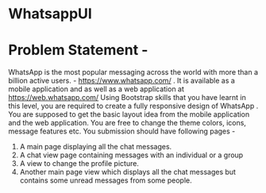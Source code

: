 # WhatsappUI

# Problem Statement -
WhatsApp is the most popular messaging across the world with more than a billion
active users. - https://www.whatsapp.com/ . It is available as a mobile application and as
well as a web application at https://web.whatsapp.com/
Using Bootstrap skills that you have learnt in this level, you are required to create a
fully responsive design of WhatsApp . You are supposed to get the basic layout idea
from the mobile application and the web application. You are free to change the
theme colors, icons, message features etc.
You submission should have following pages -
1) A main page displaying all the chat messages.
2) A chat view page containing messages with an individual or a group
3) A view to change the profile picture.
4) Another main page view which displays all the chat messages but contains some
unread messages from some people.
